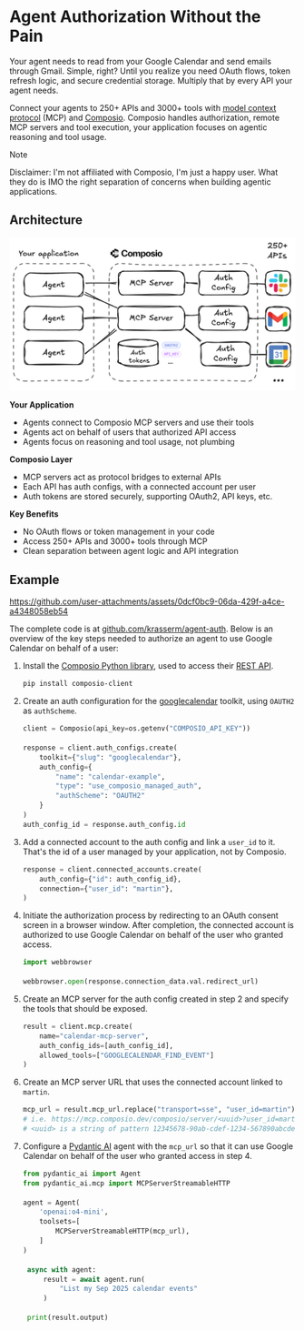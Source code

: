 # Agent Authorization Without the Pain

Your agent needs to read from your Google Calendar and send emails through Gmail. Simple, right? Until you realize you need OAuth flows, token refresh logic, and secure credential storage. Multiply that by every API your agent needs.

Connect your agents to 250+ APIs and 3000+ tools with [model context protocol](https://modelcontextprotocol.io/) (MCP) and [Composio](https://composio.dev/). Composio handles authorization, remote MCP servers and tool execution, your application focuses on agentic reasoning and tool usage. 

> [!NOTE]  
> Disclaimer: I'm not affiliated with Composio, I'm just a happy user. What they do is IMO the right separation of concerns when building agentic applications.

## Architecture

![architecture](architecture.png)

**Your Application**
- Agents connect to Composio MCP servers and use their tools
- Agents act on behalf of users that authorized API access
- Agents focus on reasoning and tool usage, not plumbing

**Composio Layer**
- MCP servers act as protocol bridges to external APIs
- Each API has auth configs, with a connected account per user
- Auth tokens are stored securely, supporting OAuth2, API keys, etc.

**Key Benefits**
- No OAuth flows or token management in your code
- Access 250+ APIs and 3000+ tools through MCP
- Clean separation between agent logic and API integration

## Example

https://github.com/user-attachments/assets/0dcf0bc9-06da-429f-a4ce-a4348058eb54

The complete code is at [github.com/krasserm/agent-auth](https://github.com/krasserm/agent-auth). Below is an overview of the key steps needed to authorize an agent to use Google Calendar on behalf of a user:

1. Install the [Composio Python library](https://github.com/ComposioHQ/composio-base-py), used to access their [REST API](https://docs.composio.dev/api-reference).

   ```bash
   pip install composio-client
   ```

2. Create an auth configuration for the [googlecalendar](https://docs.composio.dev/toolkits/googlecalendar) toolkit, using `OAUTH2` as `authScheme`.

   ```python
   client = Composio(api_key=os.getenv("COMPOSIO_API_KEY"))

   response = client.auth_configs.create(
       toolkit={"slug": "googlecalendar"},
       auth_config={
           "name": "calendar-example", 
           "type": "use_composio_managed_auth",
           "authScheme": "OAUTH2"
       }
   )
   auth_config_id = response.auth_config.id
   ```

3. Add a connected account to the auth config and link a `user_id` to it. That's the id of a user managed by your application, not by Composio.

   ```python
   response = client.connected_accounts.create(
       auth_config={"id": auth_config_id},
       connection={"user_id": "martin"},
   )
   ```

4. Initiate the authorization process by redirecting to an OAuth consent screen in a browser window. After completion, the connected account is authorized to use Google Calendar on behalf of the user who granted access.

   ```python
   import webbrowser

   webbrowser.open(response.connection_data.val.redirect_url)
   ```

5. Create an MCP server for the auth config created in step 2 and specify the tools that should be exposed.

   ```python
   result = client.mcp.create(
       name="calendar-mcp-server",
       auth_config_ids=[auth_config_id],
       allowed_tools=["GOOGLECALENDAR_FIND_EVENT"]
   )
   ```

6. Create an MCP server URL that uses the connected account linked to `martin`.

   ```python
   mcp_url = result.mcp_url.replace("transport=sse", "user_id=martin")
   # i.e. https://mcp.composio.dev/composio/server/<uuid>?user_id=martin
   # <uuid> is a string of pattern 12345678-90ab-cdef-1234-567890abcdef
   ```

7. Configure a [Pydantic AI](https://ai.pydantic.dev/) agent with the `mcp_url` so that it can use Google Calendar on behalf of the user who granted access in step 4.

   ```python
   from pydantic_ai import Agent
   from pydantic_ai.mcp import MCPServerStreamableHTTP

   agent = Agent(
       'openai:o4-mini',
       toolsets=[
           MCPServerStreamableHTTP(mcp_url),  
       ]
   )

    async with agent:
        result = await agent.run(
            "List my Sep 2025 calendar events"
        )
    
    print(result.output)
   ```
